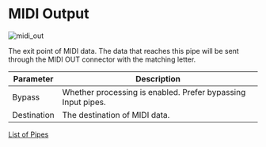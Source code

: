 # MIDI Output

![midi_out](https://blokas.io/images/midihub/pipes/midi_out.svg)

The exit point of MIDI data. The data that reaches this pipe will be sent through the MIDI OUT connector with the matching letter.

| Parameter | Description                    |
| --------- | ------------------------------ |
| Bypass    | Whether processing is enabled. Prefer bypassing Input pipes. |
| Destination | The destination of MIDI data. |

[List of Pipes](index.md#the-list-of-pipes)

